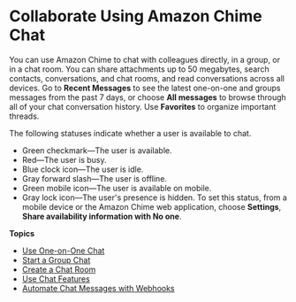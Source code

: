 # Collaborate Using Amazon Chime Chat<a name="chime-using-chat"></a>

You can use Amazon Chime to chat with colleagues directly, in a group, or in a chat room\. You can share attachments up to 50 megabytes, search contacts, conversations, and chat rooms, and read conversations across all devices\. Go to **Recent Messages** to see the latest one\-on\-one and groups messages from the past 7 days, or choose **All messages** to browse through all of your chat conversation history\. Use **Favorites** to organize important threads\.

The following statuses indicate whether a user is available to chat\.
+ Green checkmark—The user is available\.
+ Red—The user is busy\.
+ Blue clock icon—The user is idle\.
+ Gray forward slash—The user is offline\.
+ Green mobile icon—The user is available on mobile\.
+ Gray lock icon—The user's presence is hidden\. To set this status, from a mobile device or the Amazon Chime web application, choose **Settings**, **Share availability information with No one**\.

**Topics**
+ [Use One\-on\-One Chat](direct-chat.md)
+ [Start a Group Chat](group-chat.md)
+ [Create a Chat Room](chime-chat-room.md)
+ [Use Chat Features](chat-features.md)
+ [Automate Chat Messages with Webhooks](webhooks.md)